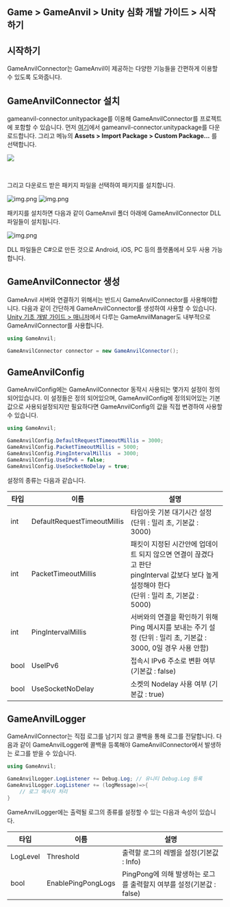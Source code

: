 ## Game > GameAnvil > Unity 심화 개발 가이드 > 시작하기

## 시작하기
GameAnvilConnector는 GameAnvil이 제공하는 다양한 기능들을 간편하게 이용할 수 있도록 도와줍니다.

## GameAnvilConnector 설치

gameanvil-connector.unitypackage를 이용해 GameAnvilConnector를 프로젝트에 포함할 수 있습니다. 먼저 [여기](https://static.toastoven.net/prod_gameanvil/files/gameanvil-connector-2.0.unitypackage)에서 gameanvil-connector.unitypackage를 다운로드합니다. 그리고 메뉴의 **Assets > Import Package > Custom Package...** 를 선택합니다.

![](https://kr1-api-object-storage.nhncloudservice.com/v1/AUTH_2acdfabf4efe4efc8a04c00b348110c9/cdn_origin/prod_gameanvil/images/v2_0/unity-basic/01-install/01-import.png)

<br>

그리고 다운로드 받은 패키지 파일을 선택하여 패키지를 설치합니다.

![img.png](https://kr1-api-object-storage.nhncloudservice.com/v1/AUTH_2acdfabf4efe4efc8a04c00b348110c9/cdn_origin/prod_gameanvil/images/v2_0/unity-basic/01-install/02-select-package.png)
![img.png](https://kr1-api-object-storage.nhncloudservice.com/v1/AUTH_2acdfabf4efe4efc8a04c00b348110c9/cdn_origin/prod_gameanvil/images/v2_0/unity-basic/01-install/03-files.png)
<br>

패키지를 설치하면 다음과 같이 GameAnvil 폴더 아래에 GameAnvilConnector DLL 파일들이 설치됩니다.


![img.png](https://kr1-api-object-storage.nhncloudservice.com/v1/AUTH_2acdfabf4efe4efc8a04c00b348110c9/cdn_origin/prod_gameanvil/images/v2_0/unity-basic/01-install/04-gameanvil.png)
<br>

DLL 파일들은 C#으로 만든 것으로 Android, iOS, PC 등의 플랫폼에서 모두 사용 가능합니다.


## GameAnvilConnector 생성
GameAnvil 서버와 연결하기 위해서는 반드시 GameAnvilConnector를 사용해야합니다. 다음과 같이 간단하게 GameAnvilConnector를 생성하여 사용할 수 있습니다.
[Unity 기초 개발 가이드 > 매니저](../unity-basic/unity-basic-06-gameanvil-manager)에서 다루는 GameAnvilManager도 내부적으로 GameAnvilConnector를 사용합니다.  
```c#
using GameAnvil;

GameAnvilConnector connector = new GameAnvilConnector();
```

## GameAnvilConfig
GameAnvilConfig에는 GameAnvilConnector 동작시 사용되는 몇가지 설정이 정의되어있습니다. 이 설정들은 정의 되어있으며, GameAnvilConfig에 정의되어있는 기본값으로 사용되설정되지만 필요하다면 GameAnvilConfig의 값을 직접 변경하여 사용할 수 있습니다.

```c#
using GameAnvil;

GameAnvilConfig.DefaultRequestTimeoutMillis = 3000;
GameAnvilConfig.PacketTimeoutMillis = 5000;
GameAnvilConfig.PingIntervalMillis  = 3000;
GameAnvilConfig.UseIPv6 = false;
GameAnvilConfig.UseSocketNoDelay = true;
```

설정의 종류는 다음과 같습니다.

| 타입   | 이름                          | 설명                                                                                                  |
|------|-----------------------------|-----------------------------------------------------------------------------------------------------|
| int  | DefaultRequestTimeoutMillis | 타임아웃 기본 대기시간 설정(단위 : 밀리 초, 기본값 : 3000)                                                              |
| int  | PacketTimeoutMillis         | 패킷이 지정된 시간안에 업데이트 되지 않으면 연결이 끊겼다고 판단<br/>pingInterval 값보다 보다 높게 설정해야 한다<br/>(단위 : 밀리 초, 기본값 : 5000) |
| int  | PingIntervalMillis          | 서버와의 연결을 확인하기 위해 Ping 메시지를 보내는 주기 설정 (단위 : 밀리 초, 기본값 : 3000, 0일 경우 사용 안함)                           |
| bool | UseIPv6                     | 접속시 IPv6 주소로 변환 여부 (기본값 : false)                                                                    |
| bool | UseSocketNoDelay            | 소켓의 Nodelay 사용 여부 (기본값 : true)                                                                      |
## GameAnvilLogger

GameAnvilConnector는 직접 로그를 남기지 않고 콜백을 통해 로그를 전달합니다. 다음과 같이 GameAnvilLogger에 콜백을 등록해야 GameAnvilConnector에서 발생하는 로그를 받을 수 있습니다.

```c#
using GameAnvil;

GameAnvilLogger.LogListener += Debug.Log; // 유니티 Debug.Log 등록
GameAnvilLogger.LogListener += (logMessage)=>{
    // 로그 메시지 처리
}
```

GameAnvilLogger에는 출력될 로그의 종류를 설정할 수 있는 다음과 속성이 있습니다.

| 타입       | 이름                 | 설명                                             |
|----------|--------------------|------------------------------------------------|
| LogLevel | Threshold          | 출력할 로그의 레벨을 설정(기본값 : Info)                     |
| bool     | EnablePingPongLogs | PingPong에 의해 발생하는 로그를 출력할지 여부를 설정(기본값 : false) |
